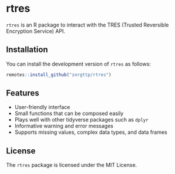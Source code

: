 
<!-- README.md is generated from README.Rmd. Please edit that file -->

# rtres

<!-- badges: start -->
<!-- badges: end -->

`rtres` is an R package to interact with the TRES (Trusted Reversible
Encryption Service) API.

## Installation

You can install the development version of `rtres` as follows:

``` r
remotes::install_github("zorgttp/rtres")
```

## Features

- User-friendly interface
- Small functions that can be composed easily
- Plays well with other tidyverse packages such as `dplyr`
- Informative warning and error messages
- Supports missing values, complex data types, and data frames

## License

The `rtres` package is licensed under the MIT License.
